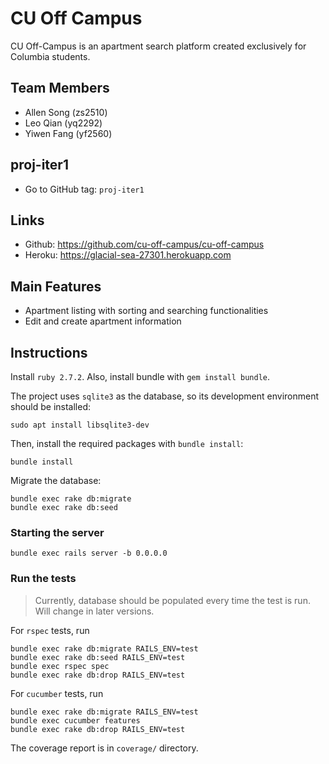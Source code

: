 # CU Off Campus

CU Off-Campus is an apartment search platform created exclusively for Columbia students.

## Team Members

- Allen Song (zs2510)
- Leo Qian (yq2292)
- Yiwen Fang (yf2560)

## proj-iter1

- Go to GitHub tag: `proj-iter1`

## Links

- Github: https://github.com/cu-off-campus/cu-off-campus
- Heroku: https://glacial-sea-27301.herokuapp.com

## Main Features

- Apartment listing with sorting and searching functionalities
- Edit and create apartment information

## Instructions

Install `ruby 2.7.2`. Also, install bundle with `gem install bundle`.

The project uses `sqlite3` as the database, so its development environment should be installed:

```
sudo apt install libsqlite3-dev
```

Then, install the required packages with `bundle install`:
```
bundle install
```

Migrate the database:
```
bundle exec rake db:migrate
bundle exec rake db:seed
```

### Starting the server

```
bundle exec rails server -b 0.0.0.0
```

### Run the tests

> Currently, database should be populated every time the test is run. Will change in later versions. 

For `rspec` tests, run

```
bundle exec rake db:migrate RAILS_ENV=test
bundle exec rake db:seed RAILS_ENV=test
bundle exec rspec spec
bundle exec rake db:drop RAILS_ENV=test
```

For `cucumber` tests, run

```
bundle exec rake db:migrate RAILS_ENV=test
bundle exec cucumber features
bundle exec rake db:drop RAILS_ENV=test
```

The coverage report is in `coverage/` directory.
